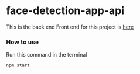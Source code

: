 # face-detection-app-api
This is the back end
Front end for this project is [here](https://github.com/Noyan1998/face-detection-app/blob/master/README.md)

### How to use
Run this command in the terminal
```bash
npm start
```
